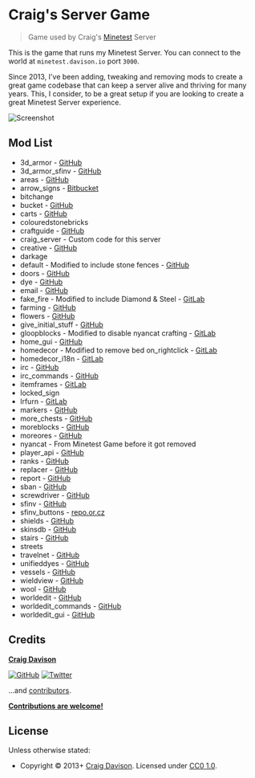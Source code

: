 # Craig's Server Game

> Game used by Craig's [Minetest](https://www.minetest.net) Server

This is the game that runs my Minetest Server. You can connect to the world at `minetest.davison.io` port `3000`.

Since 2013, I've been adding, tweaking and removing mods to create a great game codebase that can keep a server alive and thriving for many years. This, I consider, to be a great setup if you are looking to create a great Minetest Server experience.

![Screenshot](https://davison.io/assets/img/minetest-craig-server_game-screenshot.jpg)

## Mod List

* 3d_armor - [GitHub](https://github.com/stujones11/minetest-3d_armor)
* 3d_armor_sfinv - [GitHub](https://github.com/stujones11/minetest-3d_armor)
* areas - [GitHub](https://github.com/ShadowNinja/areas)
* arrow_signs - [Bitbucket](https://bitbucket.org/adrido/arrow_signs/src)
* bitchange
* bucket - [GitHub](https://github.com/minetest/minetest_game)
* carts - [GitHub](https://github.com/minetest/minetest_game)
* colouredstonebricks
* craftguide - [GitHub](https://github.com/minetest-mods/craftguide)
* craig_server - Custom code for this server
* creative - [GitHub](https://github.com/minetest/minetest_game)
* darkage
* default - Modified to include stone fences - [GitHub](https://github.com/minetest/minetest_game)
* doors - [GitHub](https://github.com/minetest/minetest_game)
* dye - [GitHub](https://github.com/minetest/minetest_game)
* email - [GitHub](https://github.com/rubenwardy/email)
* fake_fire - Modified to include Diamond & Steel - [GitLab](https://gitlab.com/VanessaE/homedecor_modpack)
* farming - [GitHub](https://github.com/minetest/minetest_game)
* flowers - [GitHub](https://github.com/minetest/minetest_game)
* give_initial_stuff - [GitHub](https://github.com/minetest/minetest_game)
* gloopblocks - Modified to disable nyancat crafting - [GitLab](https://gitlab.com/VanessaE/gloopblocks)
* home_gui - [GitHub](https://github.com/cornernote/minetest-home_gui)
* homedecor - Modified to remove bed on_rightclick - [GitLab](https://gitlab.com/VanessaE/homedecor_modpack)
* homedecor_i18n - [GitLab](https://gitlab.com/VanessaE/homedecor_modpack)
* irc - [GitHub](https://github.com/minetest-mods/irc)
* irc_commands - [GitHub](https://github.com/ShadowNinja/minetest-irc_commands)
* itemframes - [GitLab](https://gitlab.com/VanessaE/homedecor_modpack)
* locked_sign
* lrfurn - [GitLab](https://gitlab.com/VanessaE/homedecor_modpack)
* markers - [GitHub](https://github.com/Sokomine/markers)
* more_chests - [GitHub](https://github.com/minetest-mods/more_chests)
* moreblocks - [GitHub](https://github.com/minetest-mods/moreblocks)
* moreores - [GitHub](https://github.com/minetest-mods/moreores)
* nyancat - From Minetest Game before it got removed
* player_api - [GitHub](https://github.com/minetest/minetest_game)
* ranks - [GitHub](https://github.com/octacian/ranks)
* replacer - [GitHub](https://github.com/Sokomine/replacer)
* report - [GitHub](https://github.com/rubenwardy/report)
* sban - [GitHub](https://github.com/shivajiva101/sban)
* screwdriver - [GitHub](https://github.com/minetest/minetest_game)
* sfinv - [GitHub](https://github.com/minetest/minetest_game)
* sfinv_buttons - [repo.or.cz](http://repo.or.cz/minetest_sfinv_buttons.git)
* shields - [GitHub](https://github.com/stujones11/minetest-3d_armor)
* skinsdb - [GitHub](https://github.com/minetest-mods/skinsdb)
* stairs - [GitHub](https://github.com/minetest/minetest_game)
* streets
* travelnet - [GitHub](https://github.com/Sokomine/travelnet)
* unifieddyes - [GitHub](https://gitlab.com/VanessaE/unifieddyes)
* vessels - [GitHub](https://github.com/minetest/minetest_game)
* wieldview - [GitHub](https://github.com/stujones11/minetest-3d_armor)
* wool - [GitHub](https://github.com/minetest/minetest_game)
* worldedit - [GitHub](https://github.com/Uberi/Minetest-WorldEdit)
* worldedit_commands - [GitHub](https://github.com/Uberi/Minetest-WorldEdit)
* worldedit_gui - [GitHub](https://github.com/Uberi/Minetest-WorldEdit)

## Credits

**[Craig Davison](https://davison.io)**

[![GitHub](https://img.shields.io/github/followers/davisonio.svg?style=social&label=Follow%20@davisonio)](https://github.com/davisonio) [![Twitter](https://img.shields.io/twitter/follow/davisonio.svg?style=social)](https://twitter.com/davisonio)

...and [contributors](https://github.com/davisonio/craig-server_game/graphs/contributors).

**[Contributions are welcome!](https://github.com/davisonio/craig-server_game/blob/master/contributing.md)**

## License

Unless otherwise stated:
- Copyright © 2013+ [Craig Davison](https://davison.io). Licensed under [CC0 1.0](https://creativecommons.org/publicdomain/zero/1.0/).
